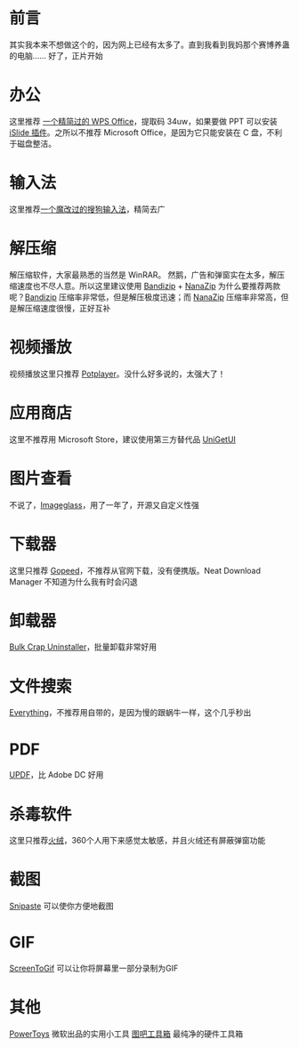 # 前言
其实我本来不想做这个的，因为网上已经有太多了。直到我看到我妈那个赛博养蛊的电脑……
好了，正片开始
# 办公
这里推荐 [一个精简过的 WPS Office](https://u9baoku.lanzoui.com/b01oj5txc)，提取码 34uw，如果要做 PPT 可以安装 [iSlide 插件](https://www.islide.cc/)。之所以不推荐 Microsoft Office，是因为它只能安装在 C 盘，不利于磁盘整洁。
# 输入法
这里推荐[一个魔改过的搜狗输入法](https://www.ghxi.com/sougouinput.html)，精简去广
# 解压缩
解压缩软件，大家最熟悉的当然是 WinRAR。
然鹅，广告和弹窗实在太多，解压缩速度也不尽人意。所以这里建议使用 [Bandizip](https://pan.huang1111.cn/s/A6GeZSB) + [NanaZip](https://github.com/M2Team/NanaZip)
为什么要推荐两款呢？[Bandizip](https://pan.huang1111.cn/s/A6GeZSB) 压缩率非常低，但是解压极度迅速；而 [NanaZip](https://github.com/M2Team/NanaZip) 压缩率非常高，但是解压缩速度很慢，正好互补
# 视频播放
视频播放这里只推荐 [Potplayer](https://potplayer.daum.net/?lang=zh_CN)。没什么好多说的，太强大了！
# 应用商店
这里不推荐用 Microsoft Store，建议使用第三方替代品 [UniGetUI](https://www.marticliment.com/unigetui/)
# 图片查看
不说了，[Imageglass](https://imageglass.xyz/)，用了一年了，开源又自定义性强
# 下载器
这里只推荐 [Gopeed](https://github.com/GopeedLab/gopeed/)，不推荐从官网下载，没有便携版。Neat Download Manager 不知道为什么我有时会闪退
# 卸载器
[Bulk Crap Uninstaller](https://www.bcuninstaller.com/)，批量卸载非常好用
# 文件搜索
[Everything](https://www.voidtools.com/zh-cn/)，不推荐用自带的，是因为慢的跟蜗牛一样，这个几乎秒出
# PDF
[UPDF](https://updf.com/)，比 Adobe DC 好用
# 杀毒软件
这里只推荐[火绒](https://huorong.cn/)，360个人用下来感觉太敏感，并且火绒还有屏蔽弹窗功能
# 截图
[Snipaste](https://snipaste.com/) 可以使你方便地截图
# GIF
[ScreenToGif](http://www.screentogif.com/) 可以让你将屏幕里一部分录制为GIF
# 其他
[PowerToys](https://github.com/microsoft/PowerToys) 微软出品的实用小工具
[图吧工具箱](https://www.tbtool.cn/) 最纯净的硬件工具箱